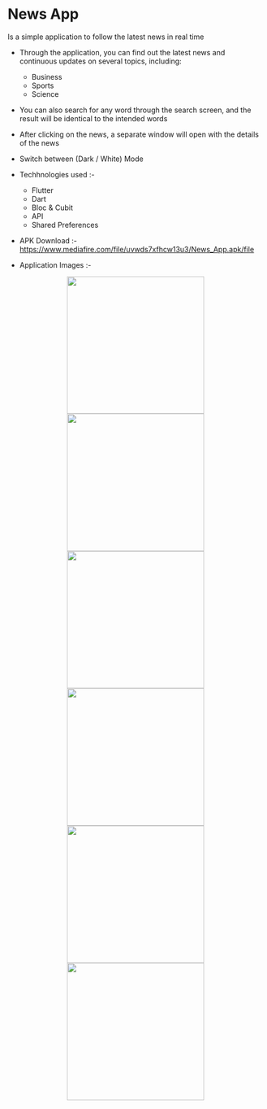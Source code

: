 <h1>News App</h1>
Is a simple application to follow the latest news in real time

- Through the application, you can find out the latest news and continuous updates on several topics, including:
  
  - Business
  - Sports
  - Science

- You can also search for any word through the search screen, and the result will be identical to the intended words

- After clicking on the news, a separate window will open with the details of the news

- Switch between (Dark / White) Mode

- Techhnologies used :- 

  - Flutter
  - Dart
  - Bloc & Cubit
  - API
  - Shared Preferences 

- APK Download :- https://www.mediafire.com/file/uvwds7xfhcw13u3/News_App.apk/file

- Application Images :-

<div display="grid" grid-auto-flow="column" align="center">

<img src="https://github.com/AhmedGSonbol/New-App/assets/126677774/490ae741-6d7b-4fe4-b67c-2ad64a693ea5" width="270" hspace="20"/>
<img src="https://github.com/AhmedGSonbol/New-App/assets/126677774/4e0fd684-de1a-498f-b398-0778d82c37b8" width="270" hspace="20"/>
<img src="https://github.com/AhmedGSonbol/New-App/assets/126677774/52cf2bdf-0fbb-47a2-aef2-f2821415fae1" width="270" hspace="20"/>
<img src="https://github.com/AhmedGSonbol/New-App/assets/126677774/42a4f769-7e5f-4615-bc0b-60a1993b6d7e" width="270" hspace="20"/>
<img src="https://github.com/AhmedGSonbol/New-App/assets/126677774/2dd825cd-148f-45d8-a6f3-e84026dc577f" width="270" hspace="20"/>
<img src="https://github.com/AhmedGSonbol/New-App/assets/126677774/453a9b34-39ea-48a8-95e0-34a503627d09" width="270" hspace="20"/>

</div>

